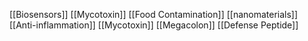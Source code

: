 [[Biosensors]]
[[Mycotoxin]]
[[Food Contamination]]
[[nanomaterials]]
[[Anti-inflammation]]
[[Mycotoxin]]
[[Megacolon]]
[[Defense Peptide]]
